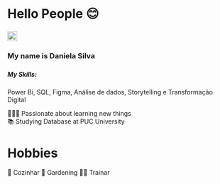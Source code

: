 <h1 align="left">Hello People 😊</h1>

###

<div align="left">
  <a href="https://www.linkedin.com/in/danielamoreiradasilva/" target="_blank">
    <img src="https://img.shields.io/static/v1?message=LinkedIn&logo=linkedin&label=&color=0077B5&logoColor=white&labelColor=&style=for-the-badge" height="22" alt="linkedin logo"  />
  </a>
</div>

###

<h3 align="left">My name is Daniela Silva</h3>

###

<h5 align="left">My Skills:</h5>


Power Bi, SQL, Figma, Análise de dados, Storytelling e Transformação Digital





<p align="left"> 🧑🏽‍💻 Passionate about learning new things<br> 📚 Studying Database at PUC University<br>

# Hobbies

🍳 Cozinhar 🌱 Gardening 🏋️‍♀️ Trainar<br>


